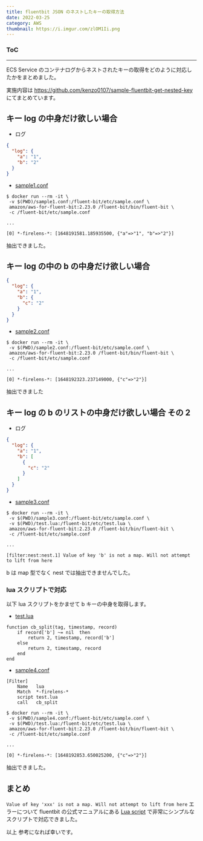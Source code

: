 ```yaml
---
title: fluentbit JSON のネストしたキーの取得方法
date: 2022-03-25
category: AWS
thumbnail: https://i.imgur.com/zlOM1Ii.png
---
```


<div class="toc">
<div class="toc-content">
<h3 class="menu-label">ToC</h3>
<!-- toc -->
</div>
</div>

---

ECS Service のコンテナログからネストされたキーの取得をどのように対応したかをまとめました。

実施内容は https://github.com/kenzo0107/sample-fluentbit-get-nested-key にてまとめています。

<!-- more -->

## キー log の中身だけ欲しい場合

- ログ

```json
{
  "log": {
    "a": "1",
    "b": "2"
  }
}
```

- [sample1.conf](https://github.com/kenzo0107/sample-fluentbit-get-nested-key/blob/main/sample1.conf)

```console
$ docker run --rm -it \
 -v $(PWD)/sample1.conf:/fluent-bit/etc/sample.conf \
 amazon/aws-for-fluent-bit:2.23.0 /fluent-bit/bin/fluent-bit \
 -c /fluent-bit/etc/sample.conf

...

[0] *-firelens-*: [1648191581.185935500, {"a"=>"1", "b"=>"2"}]
```

抽出できました。

## キー log の中の b の中身だけ欲しい場合

```json
{
  "log": {
    "a": "1",
    "b": {
      "c": "2"
    }
  }
}
```

- [sample2.conf](https://github.com/kenzo0107/sample-fluentbit-get-nested-key/blob/main/sample2.conf)

```console
$ docker run --rm -it \
 -v $(PWD)/sample2.conf:/fluent-bit/etc/sample.conf \
 amazon/aws-for-fluent-bit:2.23.0 /fluent-bit/bin/fluent-bit \
 -c /fluent-bit/etc/sample.conf

...

[0] *-firelens-*: [1648192323.237149000, {"c"=>"2"}]
```

抽出できました

## キー log の b のリストの中身だけ欲しい場合 その 2

- ログ

```json
{
  "log": {
    "a": "1",
    "b": [
      {
        "c": "2"
      }
    ]
  }
}
```

- [sample3.conf](https://github.com/kenzo0107/sample-fluentbit-get-nested-key/blob/main/sample3.conf)

```console
$ docker run --rm -it \
 -v $(PWD)/sample3.conf:/fluent-bit/etc/sample.conf \
 -v $(PWD)/test.lua:/fluent-bit/etc/test.lua \
 amazon/aws-for-fluent-bit:2.23.0 /fluent-bit/bin/fluent-bit \
 -c /fluent-bit/etc/sample.conf

...

[filter:nest:nest.1] Value of key 'b' is not a map. Will not attempt to lift from here
```

b は map 型でなく nest では抽出できませんでした。

### lua スクリプトで対応

以下 lua スクリプトをかませて b キーの中身を取得します。

- [test.lua](https://github.com/kenzo0107/sample-fluentbit-get-nested-key/blob/main/test.lua)

```
function cb_split(tag, timestamp, record)
    if record['b'] ~= nil  then
        return 2, timestamp, record['b']
    else
        return 2, timestamp, record
    end
end
```

- [sample4.conf](https://github.com/kenzo0107/sample-fluentbit-get-nested-key/blob/main/sample4.conf)

```
[Filter]
    Name   lua
    Match  *-firelens-*
    script test.lua
    call   cb_split
```

```console
$ docker run --rm -it \
 -v $(PWD)/sample4.conf:/fluent-bit/etc/sample.conf \
 -v $(PWD)/test.lua:/fluent-bit/etc/test.lua \
 amazon/aws-for-fluent-bit:2.23.0 /fluent-bit/bin/fluent-bit \
 -c /fluent-bit/etc/sample.conf

...

[0] *-firelens-*: [1648192853.650025200, {"c"=>"2"}]
```

抽出できました。

## まとめ

`Value of key 'xxx' is not a map. Will not attempt to lift from here` エラーについて
fluentbit の公式マニュアルにある [Lua script](https://docs.fluentbit.io/manual/pipeline/filters/lua#lua-script) で非常にシンプルなスクリプトで対応できました。

以上
参考になれば幸いです。
